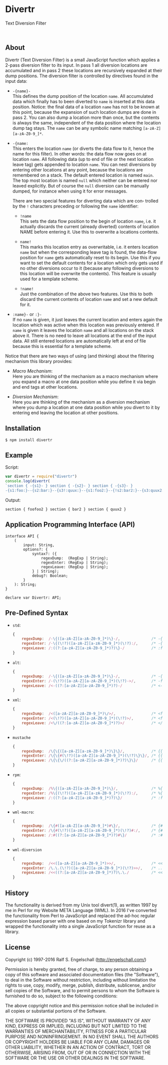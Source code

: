 
Divertr
=======

Text Diversion Filter

<p/>
<img src="https://nodei.co/npm/divertr.png?downloads=true&stars=true" alt=""/>

<p/>
<img src="https://david-dm.org/rse/divertr.png" alt=""/>

About
-----

Divertr (Text Diversion Filter) is a small JavaScript function which
applies a 2-pass diversion filter to its input. In pass 1 all diversion
locations are accumulated and in pass 2 these locations are recursively
expanded at their dump positions. The diversion filter is controlled by
directives found in the input data:

- `-{name}-`<br/>
    This defines the dump position of the location `name`. All accumulated
    data which finally has to been diverted to `name` is inserted
    at this data position. Notice: the final data of a location `name`
    has not to be known at this point, because the expansion of such
    location dumps are done in pass 2. You can also dump a location
    more than once, but the contents is always the same, independent of
    the data position where the location dump tag stays. The `name` can
    be any symbolic name matching `[a-zA-Z][a-zA-Z0-9_]*`.

- `-{name:`<br/>
    This enters the location `name` (or diverts the data flow to it,
    hence the name for this filter). In other words: the data flow now
    goes on at location `name`. All following data (up to end of file or
    the next location leave tag) gets appended to location `name`. You
    can nest diversions by entering other locations at any point,
    because the locations are remembered on a stack. The default
    entered location is named `main`. The top most location is
    named `null` which neither can be entered nor leaved explicitly.
    But of course the `null` diversion can be manually
    dumped, for instance when using it for error messages.

    There are two special features for diverting data which are con‐
    trolled by the `!` characters preceding or following the `name`
    identifier:


    - `!name`<br/>
        This sets the data flow position to the begin of location `name`,
        i.e. it actually discards the current (already diverted) contents
        of location NAME before entering it. Use this to overwrite a locations
        contents.

    - `name!`<br/>
        This marks this location entry as overwritable, i.e. it enters
        location `name` but when the corresponding leave tag is found,
        the data-flow position for `name` gets automatically reset to its
        begin. Use this if you want to set the default contents for a
        location which only gets used if no other diversions occur to
        it (because any following diversions to this location will be
        overwrite the contents). This feature is usually used for a
        template scheme.

    - `!name!`<br/>
        Just the combination of the above two features. Use this to
        both discard the current contents of location `name` and set a
        new default for it.

- `:name}-` or `:}-`<br/>
    If no `name` is given, it just leaves the current location and
    enters again the location which was active when this location was
    previously entered. If `name` is given it leaves the location
    `name` and all locations on the stack above it. There is no need to
    leave all locations at the end of the input data. All still entered
    locations are automatically left at end of file because this is
    essential for a template scheme.

Notice that there are two ways of using (and thinking) about the filtering
mechanism this library provides:

- *Macro Mechanism*:<br/>
    Here you are thinking of the mechanism as a macro mechanism where
    you expand a macro at one data position while you define it via
    begin and end tags at other locations.

- *Diversion Mechanism*:<br/>
    Here you are thinking of the mechanism as a diversion
    mechanism where you dump a location at one data position while you
    divert to it by entering end leaving the location at
    other positions.

Installation
------------

```shell
$ npm install divertr
```

Example
-------

Script:

```js
var divertr = require("divertr")
console.log(divertr(
`section { -{s1}- } section { -{s2}- } section { -{s3}- }
-{s1:foo:}--{s2:bar:}--{s3!:quux:}--{s1:foo2:}--{!s2:bar2:}--{s3:quux2:}-`))
```

Output:

```
section { foofoo2 } section { bar2 } section { quux2 }
```

Application Programming Interface (API)
---------------------------------------

```
interface API {
    (
        input: String,
        options?: {
            syntax?: ({
                regexDump:  (RegExp | String);
                regexEnter: (RegExp | String);
                regexLeave: (RegExp | String);
            } | String);
            debug?: Boolean;
        }
    ): String;
}

declare var Divertr: API;
```

Pre-Defined Syntax
------------------

- `std`:

    ```js
    {
        regexDump:  /-\{([a-zA-Z][a-zA-Z0-9_]*)\}-/,              /* -{foo}-  */
        regexEnter: /-\{(\!?)([a-zA-Z][a-zA-Z0-9_]*)(\!?):/,      /* -{foo:   */
        regexLeave: /:((?:[a-zA-Z][a-zA-Z0-9_]*)?)\}-/            /* :foo}-   */
    }
    ```

- `alt`:

    ```js
    {
        regexDump:  /-\{([a-zA-Z][a-zA-Z0-9_]*)\}-/,              /* -{foo}-  */
        regexEnter: /-(\!?)([a-zA-Z][a-zA-Z0-9_]*)(\!?)->/,       /* -foo->   */
        regexLeave: /<-((?:[a-zA-Z][a-zA-Z0-9_]*)?)-/             /* <-foo-   */
    }
    ```

- `xml`:

    ```js
    {
        regexDump:  /<([a-zA-Z][a-zA-Z0-9_]*)\/>/,                /* <foo/>   */
        regexEnter: /<(\!?)([a-zA-Z][a-zA-Z0-9_]*)(\!?)>/,        /* <foo>    */
        regexLeave: /<\/((?:[a-zA-Z][a-zA-Z0-9_]*)?)>/            /* </foo>   */
    }
    ```

- `mustache`

    ```js
    {
        regexDump:  /\{\{([a-zA-Z][a-zA-Z0-9_]*)\}\}/,            /* {{foo}}  */
        regexEnter: /\{\{#(\!?)([a-zA-Z][a-zA-Z0-9_]*)(\!?)\}\}/, /* {{#foo}} */
        regexLeave: /\{\{\/((?:[a-zA-Z][a-zA-Z0-9_]*)?)\}\}/      /* {{/foo}} */
    }
    ```

- `rpm`:

    ```js
    {
        regexDump:  /%\{([a-zA-Z][a-zA-Z0-9_]*)\}/,               /* %{foo}   */
        regexEnter: /%\{(\!?)([a-zA-Z][a-zA-Z0-9_]*)(\!?):/,      /* %{foo:   */
        regexLeave: /:((?:[a-zA-Z][a-zA-Z0-9_]*)?)\}/             /* :foo}    */
    }
    ```

- `wml-macro`:

    ```js
    {
        regexDump:  /\{#([a-zA-Z][a-zA-Z0-9_]*)#\}/,              /* {#foo#}  */
        regexEnter: /\{#(\!?)([a-zA-Z][a-zA-Z0-9_]*)(\!?)#:/,     /* {#foo#:  */
        regexLeave: /:#((?:[a-zA-Z][a-zA-Z0-9_]*)?)#\}/           /* :#foo#}  */
    }
    ```

- `wml-diversion`

    ```js
    {
        regexDump:  /<<([a-zA-Z][a-zA-Z0-9_]*)>>/,                /* <<foo>>  */
        regexEnter: /\.\.(\!?)([a-zA-Z][a-zA-Z0-9_]*)(\!?)>>/,    /* ..foo>>  */
        regexLeave: /<<((?:[a-zA-Z][a-zA-Z0-9_]*)?)\.\./          /* <<foo..  */
    }
    ```

History
-------

The functionality is derived from my Unix tool divert(1), as written
1997 by me in Perl for my Website META Language (WML). In 2016 I've
converted the functionality from Perl to JavaScript and replaced the
ad-hoc regular expression based parser with one based on my Tokenizr
library and wrapped the functionality into a single JavaScript function
for reuse as a library.

License
-------

Copyright (c) 1997-2016 Ralf S. Engelschall (http://engelschall.com/)

Permission is hereby granted, free of charge, to any person obtaining
a copy of this software and associated documentation files (the
"Software"), to deal in the Software without restriction, including
without limitation the rights to use, copy, modify, merge, publish,
distribute, sublicense, and/or sell copies of the Software, and to
permit persons to whom the Software is furnished to do so, subject to
the following conditions:

The above copyright notice and this permission notice shall be included
in all copies or substantial portions of the Software.

THE SOFTWARE IS PROVIDED "AS IS", WITHOUT WARRANTY OF ANY KIND,
EXPRESS OR IMPLIED, INCLUDING BUT NOT LIMITED TO THE WARRANTIES OF
MERCHANTABILITY, FITNESS FOR A PARTICULAR PURPOSE AND NONINFRINGEMENT.
IN NO EVENT SHALL THE AUTHORS OR COPYRIGHT HOLDERS BE LIABLE FOR ANY
CLAIM, DAMAGES OR OTHER LIABILITY, WHETHER IN AN ACTION OF CONTRACT,
TORT OR OTHERWISE, ARISING FROM, OUT OF OR IN CONNECTION WITH THE
SOFTWARE OR THE USE OR OTHER DEALINGS IN THE SOFTWARE.

